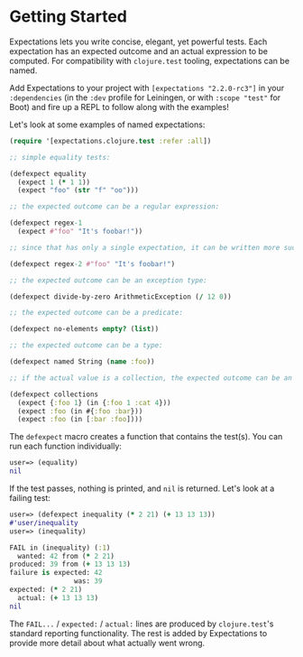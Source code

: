 # Getting Started

Expectations lets you write concise, elegant, yet powerful tests. Each expectation has an expected outcome and an actual expression to be computed. For compatibility with `clojure.test` tooling, expectations can be named.

Add Expectations to your project with `[expectations "2.2.0-rc3"]` in your `:dependencies` \(in the `:dev` profile for Leiningen, or with `:scope "test"` for Boot\) and fire up a REPL to follow along with the examples!

Let's look at some examples of named expectations:

```clojure
(require '[expectations.clojure.test :refer :all])

;; simple equality tests:

(defexpect equality
  (expect 1 (* 1 1))
  (expect "foo" (str "f" "oo")))

;; the expected outcome can be a regular expression:

(defexpect regex-1
  (expect #"foo" "It's foobar!"))

;; since that has only a single expectation, it can be written more succinctly:

(defexpect regex-2 #"foo" "It's foobar!")

;; the expected outcome can be an exception type:

(defexpect divide-by-zero ArithmeticException (/ 12 0))

;; the expected outcome can be a predicate:

(defexpect no-elements empty? (list))

;; the expected outcome can be a type:

(defexpect named String (name :foo))

;; if the actual value is a collection, the expected outcome can be an element or subset "in" that collection:

(defexpect collections
  (expect {:foo 1} (in {:foo 1 :cat 4}))
  (expect :foo (in #{:foo :bar}))
  (expect :foo (in [:bar :foo])))
```

The `defexpect` macro creates a function that contains the test\(s\). You can run each function individually:

```clojure
user=> (equality)
nil
```

If the test passes, nothing is printed, and `nil` is returned. Let's look at a failing test:

```clojure
user=> (defexpect inequality (* 2 21) (+ 13 13 13))
#'user/inequality
user=> (inequality)

FAIL in (inequality) (:1)
  wanted: 42 from (* 2 21)
produced: 39 from (+ 13 13 13)
failure is expected: 42 
                was: 39
expected: (* 2 21)
  actual: (+ 13 13 13)
nil
```

The `FAIL...` / `expected:` / `actual:` lines are produced by `clojure.test`'s standard reporting functionality. The rest is added by Expectations to provide more detail about what actually went wrong.

